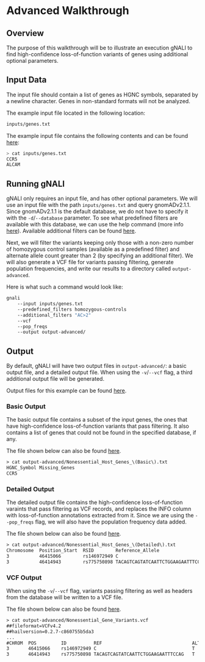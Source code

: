 # Advanced Walkthrough #

## Overview ##

The purpose of this walkthrough will be to illustrate an execution gNALI to find high-confidence loss-of-function variants of genes using additional optional parameters.

## Input Data ##

The input file should contain a list of genes as HGNC symbols, separated by a newline character. Genes in non-standard formats will not be analyzed.

The example input file located in the following location:

```bash
inputs/genes.txt
```

The example input file contains the following contents and can be found [here](https://github.com/phac-nml/gnali/blob/docs/examples/inputs/genes.txt):

```bash
> cat inputs/genes.txt
CCR5
ALCAM
```


## Running gNALI ##

gNALI only requires an input file, and has other optional parameters. We will use an input file with the path `inputs/genes.txt` and query gnomADv2.1.1. Since gnomADv2.1.1 is the default database, we do not have to specify it with the `-d`/`--database` parameter. To see what predefined filters are available with this database, we can use the help command (more info [here](filtering.md#predefined-filters)). Available additional filters can be found [here](filtering.md#additional-filters).

Next, we will filter the variants keeping only those with a non-zero number of homozygous control samples (available as a predefined filter) and alternate allele count greater than 2 (by specifying an additional filter). We will also generate a VCF file for variants passing filtering, generate population frequencies, and write our results to a directory called `output-advanced`.

Here is what such a command would look like:

```bash
gnali
    --input inputs/genes.txt
    --predefined_filters homozygous-controls
    --additional_filters "AC>2"
    --vcf
    --pop_freqs
    --output output-advanced/
```



## Output ##

By default, gNALI will have two output files in `output-advanced/`: a basic output file, and a detailed output file. When using the `-v`/`--vcf` flag, a third additional output file will be generated.

Output files for this example can be found [here](https://github.com/phac-nml/gnali/tree/docs/examples/outputs/output-advanced).

### Basic Output ###

The basic output file contains a subset of the input genes, the ones that have high-confidence loss-of-function variants that pass filtering. It
also contains a list of genes that could not be found in the specified database, if any.

The file shown below can also be found [here](https://github.com/phac-nml/gnali/blob/docs/examples/outputs/output-advanced/Nonessential_Host_Genes_(Basic).txt).

```txt
> cat output-advanced/Nonessential_Host_Genes_\(Basic\).txt
HGNC_Symbol Missing_Genes
CCR5
```


### Detailed Output ###

The detailed output file contains the high-confidence loss-of-function varaints that pass filtering as VCF records, and replaces the INFO column with loss-of-function annotations extracted from it. Since we are using the `--pop_freqs` flag, we will also have the population frequency data added.

The file shown below can also be found [here](https://github.com/phac-nml/gnali/blob/docs/examples/outputs/output-advanced/Nonessential_Host_Genes_(Detailed).txt).

```txt
> cat output-advanced/Nonessential_Host_Genes_\(Detailed\).txt
Chromosome	Position_Start	RSID	    Reference_Allele	                Alternate_Allele	Score	    Quality	LoF_Variant	LoF_Annotation	    HGNC_Symbol	Ensembl Code	african-AC	african-AN	african-AF	        ashkenazi-jewish-AC	ashkenazi-jewish-AN	ashkenazi-jewish-AF	european-non-finnish-AC	european-non-finnish-AN	european-non-finnish-AF	finnish-AC	finnish-AN	finnish-AF	        south-asian-AC	south-asian-AN	south-asian-AF	    latino-AC	latino-AN	latino-AF	        east-asian-AC	east-asian-AN	east-asian-AF	    other-AC	other-AN    other-AF	        male-AC	male-AN	male-AF             female-AC	female-AN	female-AF
3	        46415066	    rs146972949	C	                                T	                120238.89	PASS	T	        stop_gained	        CCR5	    ENSG00000160791	23	        16252	    1.4152100000e-03	0	                10016	            0.0000000000e+00	8	                    113418	                7.0535500000e-05	    0	        21590	    0.0000000000e+00	0	            30566	        0.0000000000e+00	3	        34516	    8.6916200000e-05	0	            18382	        0.0000000000e+00	0	        6108	    0.0000000000e+00    14	    135568	1.0326900000e-04    20	        115280	    1.7349100000e-04
3	        46414943	    rs775750898	TACAGTCAGTATCAATTCTGGAAGAATTTCCAG	T	                1947603.90	PASS	-	        frameshift_variant	CCR5	    ENSG00000160791	168	        8706	    1.9297000000e-02	35	                290	                1.2069000000e-01	1621	                15392	                1.0531400000e-01	    478	        3468	    1.3783200000e-01	                                                    23	        848	        2.7122600000e-02	0	            1558	        0.0000000000e+00	102	        1086	    9.3922700000e-02    1289	17444	7.3893600000e-02    1138	    13904	    8.1847000000e-02
```


### VCF Output ###

When using the `-v`/`--vcf` flag, variants passing filtering as well as headers from the database will be written to a VCF file. 

The file shown below can also be found [here](https://github.com/phac-nml/gnali/blob/docs/examples/outputs/output-advanced/Nonessential_Gene_Variants.vcf).

```txt
> cat output-advanced/Nonessential_Gene_Variants.vcf
##fileformat=VCFv4.2
##hailversion=0.2.7-c860755b5da3
...
#CHROM	POS	        ID	        REF	                                ALT	QUAL	    FILTER	INFO
3	    46415066	rs146972949	C	                                T	120238.89	PASS	AC=34;AN=250848;AF=1.35540e-04;...
3	    46414943	rs775750898	TACAGTCAGTATCAATTCTGGAAGAATTTCCAG	T	1947603.90	PASS	AC=2427;AN=31348;AF=7.74212e-02;...
```
